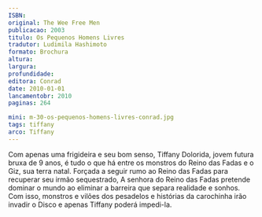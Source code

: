 ```yaml
---
ISBN: 
original: The Wee Free Men
publicacao: 2003
titulo: Os Pequenos Homens Livres
tradutor: Ludimila Hashimoto
formato: Brochura
altura: 
largura: 
profundidade: 
editora: Conrad
date: 2010-01-01
lancamentobr: 2010
paginas: 264

mini: m-30-os-pequenos-homens-livres-conrad.jpg
tags: tiffany
arco: Tiffany
---
```


Com apenas uma frigideira e seu bom senso, Tiffany Dolorida, jovem futura bruxa de 9 anos, é tudo o que há entre os monstros do Reino das Fadas e o Giz, sua terra natal. Forçada a seguir rumo ao Reino das Fadas para recuperar seu irmão sequestrado, A senhora do Reino das Fadas pretende dominar o mundo ao eliminar a barreira que separa realidade e sonhos. Com isso, monstros e vilões dos pesadelos e histórias da carochinha irão invadir o Disco e apenas Tiffany poderá impedi-la.